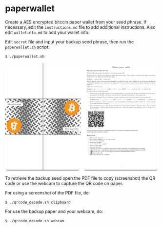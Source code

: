 # paperwallet

Create a AES encrypted bitcoin paper wallet from your seed phrase. If necessary, edit the `instructions.md` file to add additional instructions. Also edit `walletinfo.md` to add your wallet info.

Edit `secret` file and input your backup seed phrase, then run the `paperwallet.sh` script:

```bash
$ ./paperwallet.sh
```

![PDF of the paperwallet created](paperwallet.png)

To retrieve the backup seed open the PDF file to copy (screenshot) the QR code or use the webcam to capture the QR code on paper. 

For using a screenshot of the PDF file, do:

```bash
$ ./qrcode_decode.sh clipboard
```

For use the backup paper and your webcam, do:
```bash
$ ./qrcode_decode.sh webcam
```
